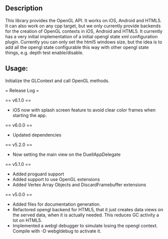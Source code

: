 ## Description

This library provides the OpenGL API. It works on iOS, Android and HTML5. It can also work on any cpp target, but we only currently provide backends for the creation of OpenGL contexts in iOS, Android and HTML5.
It currently has a very initial implementation of a initial opengl state xml configuration plugin. Currently you can only set the html5 windows size, but the idea is to add all the opengl state configurable this way with other opengl state things, e.g. depth test enable/disable.

## Usage:

Initialize the GLContext and call OpenGL methods.

= Release Log =

== v6.1.0 ==

- iOS now with splash screen feature to avoid clear color frames when starting the app.

== v6.0.0 ==

- Updated dependencies

== v5.2.0 ==

- Now setting the main view on the DuellAppDelegate

== v5.1.0 ==

- Added proguard support
- Added support to use OpenGL extensions
- Added Vertex Array Objects and DiscardFramebuffer extensions

== v5.0.0 ==

- Added files for documentation generation.
- Refactored opengl backend for HTML5, that it just creates data views on the served data, when it is actually needed.
  This reduces GC activity a lot on HTML5.
- Implemented a webgl debugger to simulate losing the opengl context. Compile with -D webgldebug to activate it.